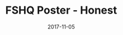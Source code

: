 ---
setID: 11
path: /product/fshq-poster-honest
date: 2017-11-05
title: FSHQ Poster - Honest
description: Museum-Quality Poster. Thick, durable, matte perfection, shouting out your message.
price: '400.00'
image1024: https://fullstackph.github.io/gatsby-paymongo-demo-store/assets/FSHQPoster-Honest-1024.png
image150: https://fullstackph.github.io/gatsby-paymongo-demo-store/assets/FSHQPoster-Honest-150.png
image300: https://fullstackph.github.io/gatsby-paymongo-demo-store/assets/FSHQPoster-Honest-300.png
altText: product image
weight: '200 g'
dimensions: ''
materials: ''
OtherInfo: Lorem ipsum dolor sit amet, consectetur adipiscing elit. Curabitur 
---